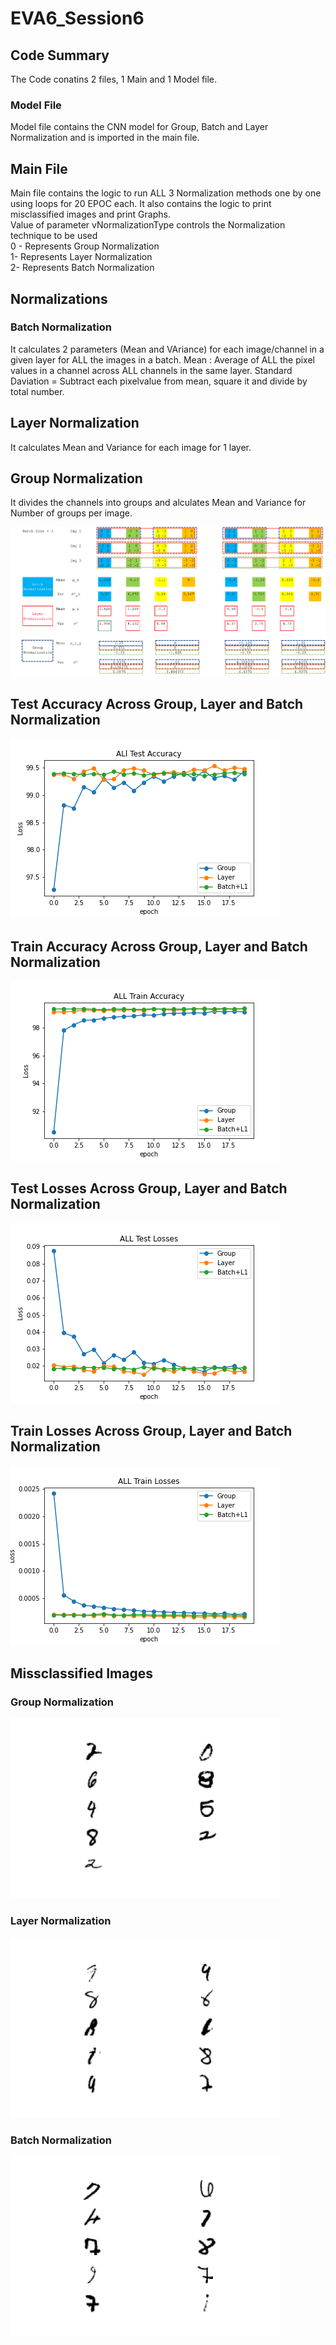 # EVA6_Session6

## Code Summary
The Code conatins 2 files, 1 Main and 1 Model file. 
### Model File
Model file contains the CNN model for Group, Batch and Layer Normalization and is imported in the main file. 

## Main File 
Main file contains the logic to run ALL 3 Normalization methods one by one using loops for 20 EPOC each. It also contains the logic to print misclassified images and print Graphs.<br>
Value of parameter vNormalizationType controls the Normalization technique to be used <br>
0 - Represents Group Normalization<br>
1- Represents Layer Normalization<br>
2- Represents Batch Normalization

## Normalizations
### Batch Normalization
It calculates 2 parameters (Mean and VAriance) for each image/channel in a given layer for ALL the images in a batch.
Mean : Average of ALL the pixel values in a channel across ALL channels in the same layer.
Standard Daviation = Subtract each pixelvalue from mean, square it and divide by total number.

## Layer Normalization
It calculates Mean and Variance for each image for 1 layer.

## Group Normalization
It divides the channels into groups and alculates Mean and Variance for Number of groups per image.


  ![Normalization Calculations](./Assignment6/Normalization.PNG)
  
  
  
## Test Accuracy Across Group, Layer and Batch Normalization
 ![Test Accurcies](./Assignment6/Test_Accuracy.png)
 
## Train Accuracy Across Group, Layer and Batch Normalization
![Train Accuracy](./Assignment6/Train_Accuracy1.png)

## Test Losses Across Group, Layer and Batch Normalization
![Test Losses](./Assignment6/Test_losses.png)

## Train Losses Across Group, Layer and Batch Normalization
![Train Losses](./Assignment6/Train_Losses.png)



## Missclassified Images

### Group Normalization
![Group Misclassified](./Assignment6/image0.png)


### Layer Normalization
![Layer Misclassified](./Assignment6/image1.png)

### Batch Normalization
![Batch Misclassified](./Assignment6/image2.png)






